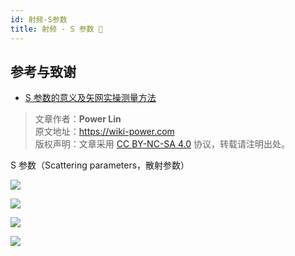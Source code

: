 ```yaml
---
id: 射频-S参数
title: 射频 - S 参数 🚧
---
```


## 参考与致谢

- [S 参数的意义及矢网实操测量方法](http://jietaipu.com/resource/88.html)

> 文章作者：**Power Lin**  
> 原文地址：<https://wiki-power.com>  
> 版权声明：文章采用 [CC BY-NC-SA 4.0](https://creativecommons.org/licenses/by/4.0/deed.zh) 协议，转载请注明出处。

S 参数（Scattering parameters，散射参数）

![](https://cos.wiki-power.com/img/20220621000000.gif)

![](https://cos.wiki-power.com/img/20220621000001.gif)

![](https://cos.wiki-power.com/img/20220621000002.gif)

![](https://cos.wiki-power.com/img/20220621000003.gif)
